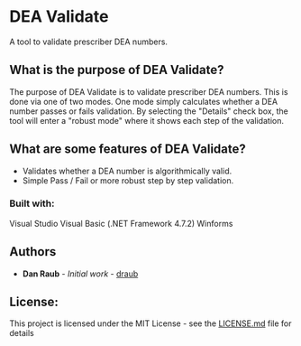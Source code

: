 # DEA Validate

A tool to validate prescriber DEA numbers.  

## What is the purpose of DEA Validate?

The purpose of DEA Validate is to validate prescriber DEA numbers.   This is done via one of two modes.  One mode simply calculates whether a DEA number passes or fails validation.   By selecting the "Details" check box, the tool will enter a "robust mode" where it shows each step of the validation. 

## What are some features of DEA Validate?
- Validates whether a DEA number is algorithmically valid.
- Simple Pass / Fail or more robust step by step validation.

### Built with:

Visual Studio
Visual Basic (.NET Framework 4.7.2)
Winforms

## Authors

* **Dan Raub** - *Initial work* - [draub](https://github.com/draub)

## License:  

This project is licensed under the MIT License - see the [LICENSE.md](https://github.com/draub/DEA-Validate-VB/blob/master/LICENSE) file for details

